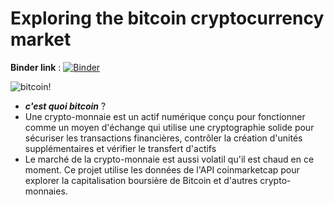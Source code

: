 # Exploring the bitcoin cryptocurrency market 

**Binder link** : [![Binder](https://mybinder.org/badge_logo.svg)](https://mybinder.org/v2/gh/kadhemboussaa/miniProjet/main)

![bitcoin!](https://upload.wikimedia.org/wikipedia/commons/4/46/Bitcoin.svg)

- ___c'est quoi bitcoin___ ?
- Une crypto-monnaie est un actif numérique conçu pour fonctionner comme un moyen d'échange qui utilise une cryptographie solide pour sécuriser les transactions    financières, contrôler la création d'unités supplémentaires et vérifier le transfert d'actifs
- Le marché de la crypto-monnaie est aussi volatil qu'il est chaud en ce moment. Ce projet utilise les données de l'API coinmarketcap pour explorer la capitalisation boursière de Bitcoin et d'autres crypto-monnaies.
